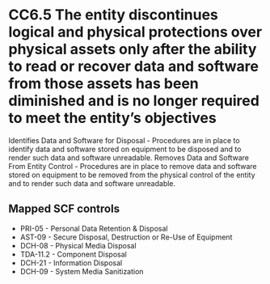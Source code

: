 # CC6.5 The entity discontinues logical and physical protections over physical assets only after the ability to read or recover data and software from those assets has been diminished and is no longer required to meet the entity’s objectives
Identifies Data and Software for Disposal - Procedures are in place to identify data and software stored on equipment to be disposed and to render such data and software unreadable. Removes Data and Software From Entity Control - Procedures are in place to remove data and software stored on equipment to be removed from the physical control of the entity and to render such data and software unreadable.
## Mapped SCF controls
- PRI-05 - Personal Data Retention & Disposal
- AST-09 - Secure Disposal, Destruction or Re-Use of Equipment
- DCH-08 - Physical Media Disposal
- TDA-11.2 - Component Disposal
- DCH-21 - Information Disposal
- DCH-09 - System Media Sanitization
